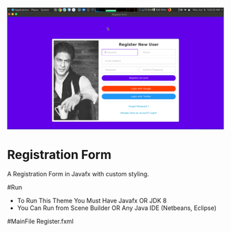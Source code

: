 ![](screenshot.png)

# Registration Form

A Registration Form in Javafx with custom styling.

#Run
 - To Run This Theme You Must Have Javafx OR JDK 8 
 - You Can Run from Scene Builder OR Any Java IDE (Netbeans, Eclipse)
 
#MainFile
Register.fxml
